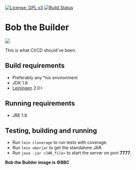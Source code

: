 [![License: GPL v3](https://img.shields.io/badge/license-GPL%20v3-blue.svg)](http://www.gnu.org/licenses/gpl-3.0)
[![Build Status](https://travis-ci.org/bob-cd/bob.svg?branch=master)](https://travis-ci.org/bob-cd/bob)

# Bob the Builder

![](http://vignette2.wikia.nocookie.net/dreamlogos/images/8/8d/Btb1.png/revision/latest?cb=20150801085138)

This is what CI/CD should've been.

## Build requirements
- Preferably any *nix environment
- JDK 1.8
- [Leiningen](https://leiningen.org/) 2.0+

## Running requirements
- JRE 1.8

## Testing, building and running
- Run `lein cloverage` to run tests with coverage.
- Run `lein uberjar` to get the standalone JAR.
- Run `java -jar <JAR_file>` to start the server on port **7777**.

**Bob the Builder image is ©BBC**
